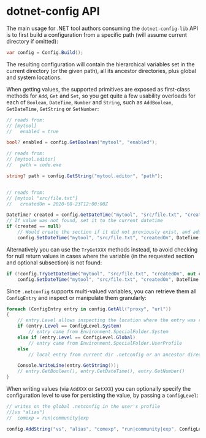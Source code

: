 # dotnet-config API

The main usage for .NET tool authors consuming the `dotnet-config-lib` API is to 
first build a configuration from a specific path (will assume current directory 
if omitted):

```csharp
var config = Config.Build();
```

The resulting configuration will contain the hierarchical variables set in the 
current directory (or the given path), all its ancestor directories, plus global 
and system locations.

When getting values, the supported primitives are exposed as first-class methods 
for `Add`, `Get` and `Set`, so you get quite a few usability overloads for 
each of `Boolean`, `DateTime`, `Number` and `String`, such as `AddBoolean`, 
`GetDateTime`, `GetString` or `SetNumber`:

```csharp
// reads from:
// [mytool]
//   enabled = true

bool? enabled = config.GetBoolean("mytool", "enabled");

// reads from:
// [mytool.editor]
//   path = code.exe

string? path = config.GetString("mytool.editor", "path");


// reads from:
// [mytool "src/file.txt"]
//   createdOn = 2020-08-23T12:00:00Z

DateTime? created = config.GetDateTime("mytool", "src/file.txt", "createdOn");
// If value was not found, set it to the current datetime
if (created == null)
    // Would create the section if it did not previously exist, and add the variable
    config.SetDateTime("mytool", "src/file.txt", "createdOn", DateTime.Now);
```

Alternatively you can use the `TryGetXXX` methods instead, to avoid checking for 
null return values in cases where the variable (in the requested section and 
optional subsection) is not found:

```csharp
if (!config.TryGetDateTime("mytool", "src/file.txt", "createdOn", out created))
    config.SetDateTime("mytool", "src/file.txt", "createdOn", DateTime.Now);
```


Since `.netconfig` supports multi-valued variables, you can retrieve them all 
`ConfigEntry` and inspect or manipulate them granularly:

```csharp
foreach (ConfigEntry entry in config.GetAll("proxy", "url"))
{
    // entry.Level allows inspecting the location where the entry was read from
    if (entry.Level == ConfigLevel.System)
        // entry came from Environment.SpecialFolder.System
    else if (entry.Level == ConfigLevel.Global)
        // entry came from Environment.SpecialFolder.UserProfile
    else
        // local entry from current dir .netconfig or an ancestor directory

    Console.WriteLine(entry.GetString());
    // entry.GetBoolean(), entry.GetDateTime(), entry.GetNumber()
}
```

When writing values (via `AddXXX` or `SetXXX`) you can optionally specify the 
configuration level to use for persisting the value, by passing a `ConfigLevel`:

```csharp
// writes on the global .netconfig in the user's profile
//[vs "alias"]
//	comexp = run|community|exp

config.AddString("vs", "alias", "comexp", "run|community|exp", ConfigLevel.Global);
```